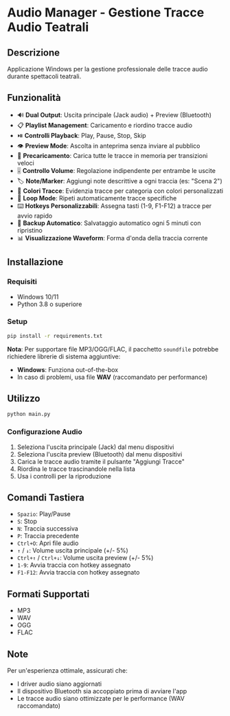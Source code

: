 # Audio Manager - Gestione Tracce Audio Teatrali

## Descrizione
Applicazione Windows per la gestione professionale delle tracce audio durante spettacoli teatrali.

## Funzionalità
- 🔊 **Dual Output**: Uscita principale (Jack audio) + Preview (Bluetooth)
- 📋 **Playlist Management**: Caricamento e riordino tracce audio
- ⏯️ **Controlli Playback**: Play, Pause, Stop, Skip
- 👁️ **Preview Mode**: Ascolta in anteprima senza inviare al pubblico
- 💾 **Precaricamento**: Carica tutte le tracce in memoria per transizioni veloci
- 🎚️ **Controllo Volume**: Regolazione indipendente per entrambe le uscite
- 🏷️ **Note/Marker**: Aggiungi note descrittive a ogni traccia (es: "Scena 2")
- 🎨 **Colori Tracce**: Evidenzia tracce per categoria con colori personalizzati
- 🔁 **Loop Mode**: Ripeti automaticamente tracce specifiche
- ⌨️ **Hotkeys Personalizzabili**: Assegna tasti (1-9, F1-F12) a tracce per avvio rapido
- 💾 **Backup Automatico**: Salvataggio automatico ogni 5 minuti con ripristino
- 📊 **Visualizzazione Waveform**: Forma d'onda della traccia corrente

## Installazione

### Requisiti
- Windows 10/11
- Python 3.8 o superiore

### Setup
```bash
pip install -r requirements.txt
```

**Nota**: Per supportare file MP3/OGG/FLAC, il pacchetto `soundfile` potrebbe richiedere librerie di sistema aggiuntive:
- **Windows**: Funziona out-of-the-box
- In caso di problemi, usa file **WAV** (raccomandato per performance)

## Utilizzo
```bash
python main.py
```

### Configurazione Audio
1. Seleziona l'uscita principale (Jack) dal menu dispositivi
2. Seleziona l'uscita preview (Bluetooth) dal menu dispositivi
3. Carica le tracce audio tramite il pulsante "Aggiungi Tracce"
4. Riordina le tracce trascinandole nella lista
5. Usa i controlli per la riproduzione

## Comandi Tastiera
- `Spazio`: Play/Pause
- `S`: Stop
- `N`: Traccia successiva
- `P`: Traccia precedente
- `Ctrl+O`: Apri file audio
- `↑` / `↓`: Volume uscita principale (+/- 5%)
- `Ctrl+↑` / `Ctrl+↓`: Volume uscita preview (+/- 5%)
- `1-9`: Avvia traccia con hotkey assegnato
- `F1-F12`: Avvia traccia con hotkey assegnato

## Formati Supportati
- MP3
- WAV
- OGG
- FLAC

## Note
Per un'esperienza ottimale, assicurati che:
- I driver audio siano aggiornati
- Il dispositivo Bluetooth sia accoppiato prima di avviare l'app
- Le tracce audio siano ottimizzate per le performance (WAV raccomandato)
